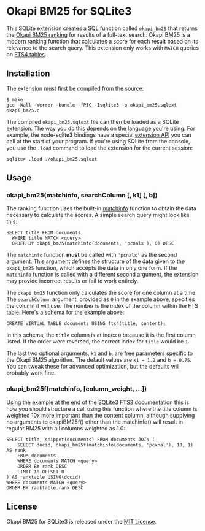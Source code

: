 # Okapi BM25 for SQLite3

This SQLite extension creates a SQL function called `okapi_bm25` that returns the [Okapi BM25 ranking][o] for results of a full-text search. Okapi BM25 is a modern ranking function that calculates a score for each result based on its relevance to the search query. This extension only works with `MATCH` queries on [FTS4 tables][f].

[o]: https://en.wikipedia.org/wiki/Okapi_BM25
[f]: https://www.sqlite.org/fts3.html

## Installation

The extension must first be compiled from the source:

    $ make
    gcc -Wall -Werror -bundle -fPIC -Isqlite3 -o okapi_bm25.sqlext okapi_bm25.c

The compiled `okapi_bm25.sqlext` file can then be loaded as a SQLite extension. The way you do this depends on the language you're using. For example, the node-sqlite3 bindings have a special [extension API][l] you can call at the start of your program. If you're using SQLite from the console, you use the `.load` command to load the extension for the current session:

    sqlite> .load ./okapi_bm25.sqlext

[l]: https://github.com/mapbox/node-sqlite3/wiki/Extensions

## Usage

### okapi\_bm25(matchinfo, searchColumn \[, k1] \[, b])

The ranking function uses the built-in [matchinfo][m] function to obtain the data necessary to calculate the scores. A simple search query might look like this:

    SELECT title FROM documents
      WHERE title MATCH <query>
      ORDER BY okapi_bm25(matchinfo(documents, 'pcnalx'), 0) DESC

The `matchinfo` function **must** be called with `'pcnalx'` as the second argument. This argument defines the structure of the data given to the `okapi_bm25` function, which accepts the data in only one form. If the `matchinfo` function is called with a different second argument, the extension may provide incorrect results or fail to work entirely.

The `okapi_bm25` function only calculates the score for one column at a time. The `searchColumn` argument, provided as `0` in the example above, specifies the column it will use. The number is the index of the column within the FTS table. Here's a schema for the example above:

    CREATE VIRTUAL TABLE documents USING fts4(title, content);

In this schema, the `title` column is at index `0` because it is the first column listed. If the order were reversed, the correct index for `title` would be `1`.

The last two optional arguments, `k1` and `b`, are free parameters specific to the Okapi BM25 algorithm. The default values are `k1 = 1.2` and `b = 0.75`. You can tweak these for advanced optimization, but the defaults will probably work fine.

### okapi\_bm25f(matchinfo, \[column_weight, ...])

Using the example at the end of the [SQLite3 FTS3 documentation][a] this is how you should structure a call using this function where the title column is weighted 10x more important than the content column, although supplying no arguments to okapiBM25f() other than the matchinfo() will result in regular BM25 with all columns weighted as 1.0:


	SELECT title, snippet(documents) FROM documents JOIN ( 
		SELECT docid, okapi_bm25f(matchinfo(documents, 'pcxnal'), 10, 1) AS rank
		FROM documents
		WHERE documents MATCH <query>
		ORDER BY rank DESC 
		LIMIT 10 OFFSET 0
	) AS ranktable USING(docid)
	WHERE documents MATCH <query>
	ORDER BY ranktable.rank DESC

[m]: https://www.sqlite.org/fts3.html#matchinfo
[a]: http://www.sqlite.org/fts3.html#appendix_a

## License

Okapi BM25 for SQLite3 is released under the [MIT License][i].

[i]: http://opensource.org/licenses/MIT

